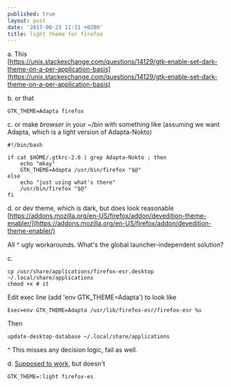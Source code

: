 ```yaml
---
published: true
layout: post
date: '2017-08-23 11:31 +0200'
title: light theme for firefox
---
```

a. This  
[https://unix.stackexchange.com/questions/14129/gtk-enable-set-dark-theme-on-a-per-application-basis](https://unix.stackexchange.com/questions/14129/gtk-enable-set-dark-theme-on-a-per-application-basis)

b. or that

    GTK_THEME=Adapta firefox
    
c. or make *browser* in your ~/bin with something like (assuming we want Adapta, which is a light version of Adapta-Nokto)

    #!/bin/bash

    if cat $HOME/.gtkrc-2.0 | grep Adapta-Nokto ; then
        echo "mkay"
        GTK_THEME=Adapta /usr/bin/firefox "$@"
    else
        echo "just using what's there"
        /usr/bin/firefox "$@"
    fi
    
d. or dev theme, which is dark, but does look reasonable  
[https://addons.mozilla.org/en-US/firefox/addon/devedition-theme-enabler/](https://addons.mozilla.org/en-US/firefox/addon/devedition-theme-enabler/)

All ^ ugly workarounds. What's the global launcher-independent solution?

c. 

	cp /usr/share/applications/firefox-esr.desktop ~/.local/share/applications
    chmod +x # it

Edit exec line (add 'env GTK_THEME=Adapta') to look like

    Exec=env GTK_THEME=Adapta /usr/lib/firefox-esr/firefox-esr %u
    
Then

    update-desktop-database ~/.local/share/applications
    
^ This misses any decision logic, fail as well.

d. [Supposed to work](https://unix.stackexchange.com/questions/14129/gtk-enable-set-dark-theme-on-a-per-application-basis), but doesn't

	GTK_THEME=:light firefox-es

